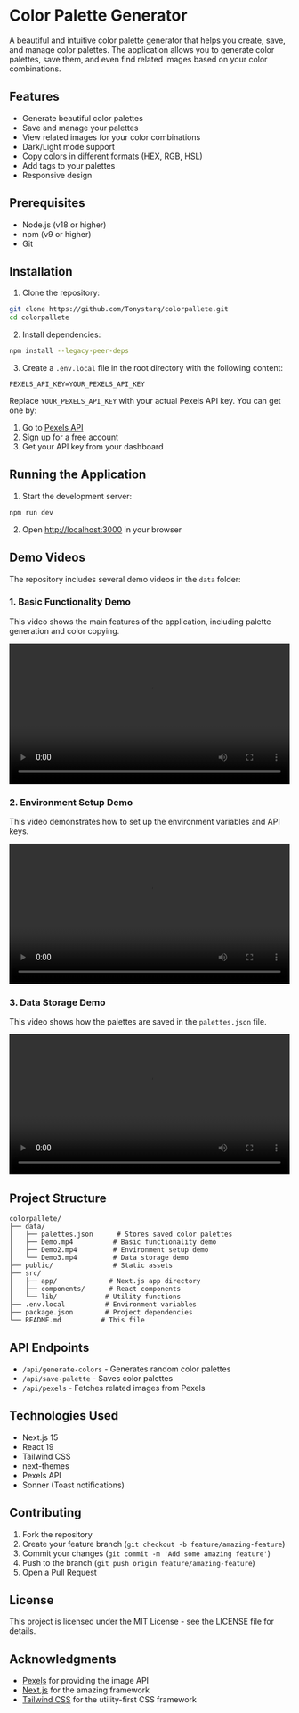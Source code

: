 # Color Palette Generator

A beautiful and intuitive color palette generator that helps you create, save, and manage color palettes. The application allows you to generate color palettes, save them, and even find related images based on your color combinations.

## Features

- Generate beautiful color palettes
- Save and manage your palettes
- View related images for your color combinations
- Dark/Light mode support
- Copy colors in different formats (HEX, RGB, HSL)
- Add tags to your palettes
- Responsive design

## Prerequisites

- Node.js (v18 or higher)
- npm (v9 or higher)
- Git

## Installation

1. Clone the repository:
```bash
git clone https://github.com/Tonystarq/colorpallete.git
cd colorpallete
```

2. Install dependencies:
```bash
npm install --legacy-peer-deps
```

3. Create a `.env.local` file in the root directory with the following content:
```env
PEXELS_API_KEY=YOUR_PEXELS_API_KEY
```

Replace `YOUR_PEXELS_API_KEY` with your actual Pexels API key. You can get one by:
1. Go to [Pexels API](https://www.pexels.com/api/)
2. Sign up for a free account
3. Get your API key from your dashboard

## Running the Application

1. Start the development server:
```bash
npm run dev
```

2. Open [http://localhost:3000](http://localhost:3000) in your browser

## Demo Videos

The repository includes several demo videos in the `data` folder:

### 1. Basic Functionality Demo
This video shows the main features of the application, including palette generation and color copying.

<video src="data/Demo1.mp4" controls width="100%">
  Your browser does not support the video tag.
</video>

### 2. Environment Setup Demo
This video demonstrates how to set up the environment variables and API keys.

<video src="data/Demo2.mp4" controls width="100%">
  Your browser does not support the video tag.
</video>

### 3. Data Storage Demo
This video shows how the palettes are saved in the `palettes.json` file.

<video src="data/Demo3.mp4" controls width="100%">
  Your browser does not support the video tag.
</video>

## Project Structure

```
colorpallete/
├── data/
│   ├── palettes.json      # Stores saved color palettes
│   ├── Demo.mp4          # Basic functionality demo
│   ├── Demo2.mp4         # Environment setup demo
│   └── Demo3.mp4         # Data storage demo
├── public/               # Static assets
├── src/
│   ├── app/             # Next.js app directory
│   ├── components/      # React components
│   └── lib/            # Utility functions
├── .env.local          # Environment variables
├── package.json        # Project dependencies
└── README.md          # This file
```

## API Endpoints

- `/api/generate-colors` - Generates random color palettes
- `/api/save-palette` - Saves color palettes
- `/api/pexels` - Fetches related images from Pexels

## Technologies Used

- Next.js 15
- React 19
- Tailwind CSS
- next-themes
- Pexels API
- Sonner (Toast notifications)

## Contributing

1. Fork the repository
2. Create your feature branch (`git checkout -b feature/amazing-feature`)
3. Commit your changes (`git commit -m 'Add some amazing feature'`)
4. Push to the branch (`git push origin feature/amazing-feature`)
5. Open a Pull Request

## License

This project is licensed under the MIT License - see the LICENSE file for details.

## Acknowledgments

- [Pexels](https://www.pexels.com/) for providing the image API
- [Next.js](https://nextjs.org/) for the amazing framework
- [Tailwind CSS](https://tailwindcss.com/) for the utility-first CSS framework
